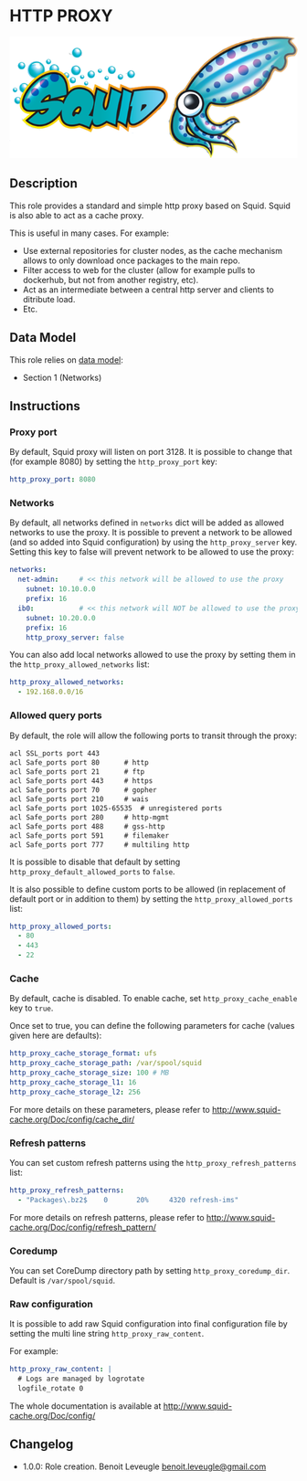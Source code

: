 # HTTP PROXY

![Squid Logo](squid_logo.png)

## Description

This role provides a standard and simple http proxy based on Squid.
Squid is also able to act as a cache proxy.

This is useful in many cases. For example:

* Use external repositories for cluster nodes, as the cache mechanism allows to only download once packages to the main repo.
* Filter access to web for the cluster (allow for example pulls to dockerhub, but not from another registry, etc).
* Act as an intermediate between a central http server and clients to ditribute load.
* Etc.

## Data Model

This role relies on [data model](https://github.com/bluebanquise/bluebanquise/blob/master/resources/data_model.md):
* Section 1 (Networks)

## Instructions

### Proxy port

By default, Squid proxy will listen on port 3128. It is possible to change that (for example 8080) by setting the `http_proxy_port` key:

```yaml
http_proxy_port: 8080
```

### Networks

By default, all networks defined in `networks` dict will be added as allowed networks to use the proxy.
It is possible to prevent a network to be allowed (and so added into Squid configuration) by using the `http_proxy_server` key.
Setting this key to false will prevent network to be allowed to use the proxy:

```yaml
networks:
  net-admin:     # << this network will be allowed to use the proxy
    subnet: 10.10.0.0
    prefix: 16
  ib0:           # << this network will NOT be allowed to use the proxy
    subnet: 10.20.0.0
    prefix: 16
    http_proxy_server: false
```

You can also add local networks allowed to use the proxy by setting them in the `http_proxy_allowed_networks` list:

```yaml
http_proxy_allowed_networks:
  - 192.168.0.0/16
```

### Allowed query ports

By default, the role will allow the following ports to transit through the proxy:

```
acl SSL_ports port 443
acl Safe_ports port 80		# http
acl Safe_ports port 21		# ftp
acl Safe_ports port 443		# https
acl Safe_ports port 70		# gopher
acl Safe_ports port 210		# wais
acl Safe_ports port 1025-65535	# unregistered ports
acl Safe_ports port 280		# http-mgmt
acl Safe_ports port 488		# gss-http
acl Safe_ports port 591		# filemaker
acl Safe_ports port 777		# multiling http
```

It is possible to disable that default by setting `http_proxy_default_allowed_ports` to `false`.

It is also possible to define custom ports to be allowed (in replacement of default port or in addition to them) by setting the `http_proxy_allowed_ports` list:

```yaml
http_proxy_allowed_ports:
  - 80
  - 443
  - 22
```

### Cache

By default, cache is disabled. To enable cache, set `http_proxy_cache_enable` key to `true`.

Once set to true, you can define the following parameters for cache (values given here are defaults):

```yaml
http_proxy_cache_storage_format: ufs
http_proxy_cache_storage_path: /var/spool/squid
http_proxy_cache_storage_size: 100 # MB
http_proxy_cache_storage_l1: 16
http_proxy_cache_storage_l2: 256
```

For more details on these parameters, please refer to http://www.squid-cache.org/Doc/config/cache_dir/

### Refresh patterns

You can set custom refresh patterns using the `http_proxy_refresh_patterns` list:

```yaml
http_proxy_refresh_patterns:
  - "Packages\.bz2$    0       20%     4320 refresh-ims"
```

For more details on refresh patterns, please refer to http://www.squid-cache.org/Doc/config/refresh_pattern/

### Coredump

You can set CoreDump directory path by setting `http_proxy_coredump_dir`. Default is `/var/spool/squid`.

### Raw configuration

It is possible to add raw Squid configuration into final configuration file by setting the multi line string `http_proxy_raw_content`.

For example:

```yaml
http_proxy_raw_content: |
  # Logs are managed by logrotate
  logfile_rotate 0
```

The whole documentation is available at http://www.squid-cache.org/Doc/config/

## Changelog

* 1.0.0: Role creation. Benoit Leveugle <benoit.leveugle@gmail.com>
